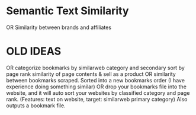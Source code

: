 Semantic Text Similarity
========================
OR Similarity between brands and affiliates


OLD IDEAS
=========
OR categorize bookmarks by similarweb category and secondary sort by page rank similarity of page contents & sell as a product
OR similarity between bookmarks scraped.  Sorted into a new bookmarks order (I have experience doing something similar)
OR drop your bookmarks file into the website, and it will auto sort your websites by classified category and page rank.  (Features: text on website, target: similarweb primary category)
Also outputs a bookmark file.
